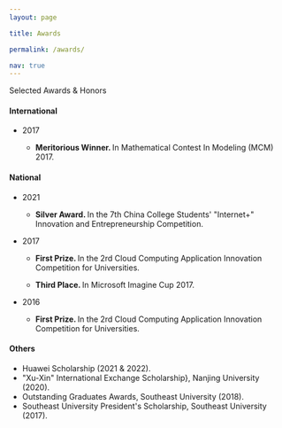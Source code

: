 ```yaml
---
layout: page

title: Awards

permalink: /awards/

nav: true
---
```



Selected Awards & Honors


<h4>International</h4>

<ul>

<li> 2017

<ul>

<li>

<b>Meritorious Winner. </b>  In Mathematical Contest In Modeling (MCM) 2017.

</li>

</ul>

</li>

</ul>

<h4>National</h4>

<ul>

<li> 2021

<ul>

<li>

<b>Silver Award. </b>   In the 7th China College Students' "Internet+" Innovation and Entrepreneurship Competition.

</li>

</ul>

</li>

<li> 2017

<ul>

<li>

<b>First Prize. </b> In the 2rd Cloud Computing Application Innovation Competition for Universities.

</li>

<li>

<b>Third Place. </b> In Microsoft Imagine Cup 2017.

</li>

</ul>

</li>

<li> 2016

<ul>

<li>

<b>First Prize. </b> In the 2rd Cloud Computing Application Innovation Competition for Universities.

</li>

</ul>

</li>

</ul>


#### Others

- Huawei Scholarship (2021 & 2022).
- "Xu-Xin" International Exchange Scholarship}, Nanjing University (2020).
- Outstanding Graduates Awards, Southeast University (2018).
- Southeast University President's Scholarship, Southeast University (2017).
